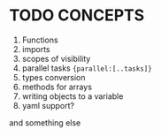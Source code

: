 # TODO CONCEPTS

1. Functions
2. imports
3. scopes of visibility
4. parallel tasks `{parallel:[..tasks]}`
5. types conversion
6. methods for arrays
7. writing objects to a variable
8. yaml support?

and something else
